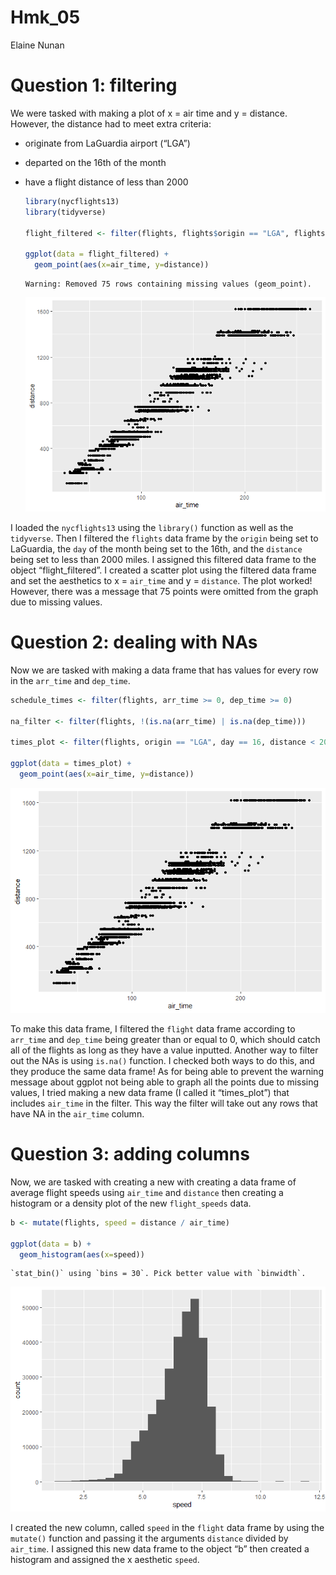 Hmk_05
================
Elaine Nunan

# Question 1: filtering

We were tasked with making a plot of x = air time and y = distance.
However, the distance had to meet extra criteria:

-   originate from LaGuardia airport (“LGA”)

-   departed on the 16th of the month

-   have a flight distance of less than 2000

    ``` r
    library(nycflights13)
    library(tidyverse)

    flight_filtered <- filter(flights, flights$origin == "LGA", flights$day == 16, flights$distance < 2000)

    ggplot(data = flight_filtered) +
      geom_point(aes(x=air_time, y=distance))
    ```

        Warning: Removed 75 rows containing missing values (geom_point).

    ![](hmk_05_files/figure-gfm/unnamed-chunk-1-1.png)

I loaded the `nycflights13` using the `library()` function as well as
the `tidyverse`. Then I filtered the `flights` data frame by the
`origin` being set to LaGuardia, the `day` of the month being set to the
16th, and the `distance` being set to less than 2000 miles. I assigned
this filtered data frame to the object “flight_filtered”. I created a
scatter plot using the filtered data frame and set the aesthetics to x =
`air_time` and y = `distance`. The plot worked! However, there was a
message that 75 points were omitted from the graph due to missing
values.

# Question 2: dealing with NAs

Now we are tasked with making a data frame that has values for every row
in the `arr_time` and `dep_time`.

``` r
schedule_times <- filter(flights, arr_time >= 0, dep_time >= 0)

na_filter <- filter(flights, !(is.na(arr_time) | is.na(dep_time)))

times_plot <- filter(flights, origin == "LGA", day == 16, distance < 2000, air_time >= 0)

ggplot(data = times_plot) +
  geom_point(aes(x=air_time, y=distance))
```

![](hmk_05_files/figure-gfm/unnamed-chunk-2-1.png)

To make this data frame, I filtered the `flight` data frame according to
`arr_time` and `dep_time` being greater than or equal to 0, which should
catch all of the flights as long as they have a value inputted. Another
way to filter out the NAs is using `is.na()` function. I checked both
ways to do this, and they produce the same data frame! As for being able
to prevent the warning message about ggplot not being able to graph all
the points due to missing values, I tried making a new data frame (I
called it “times_plot”) that includes `air_time` in the filter. This way
the filter will take out any rows that have NA in the `air_time` column.

# Question 3: adding columns

Now, we are tasked with creating a new with creating a data frame of
average flight speeds using `air_time` and `distance` then creating a
histogram or a density plot of the new `flight_speeds` data.

``` r
b <- mutate(flights, speed = distance / air_time)

ggplot(data = b) +
  geom_histogram(aes(x=speed))
```

    `stat_bin()` using `bins = 30`. Pick better value with `binwidth`.

![](hmk_05_files/figure-gfm/unnamed-chunk-3-1.png)

I created the new column, called `speed` in the `flight` data frame by
using the `mutate()` function and passing it the arguments `distance`
divided by `air_time`. I assigned this new data frame to the object “b”
then created a histogram and assigned the x aesthetic `speed`.

